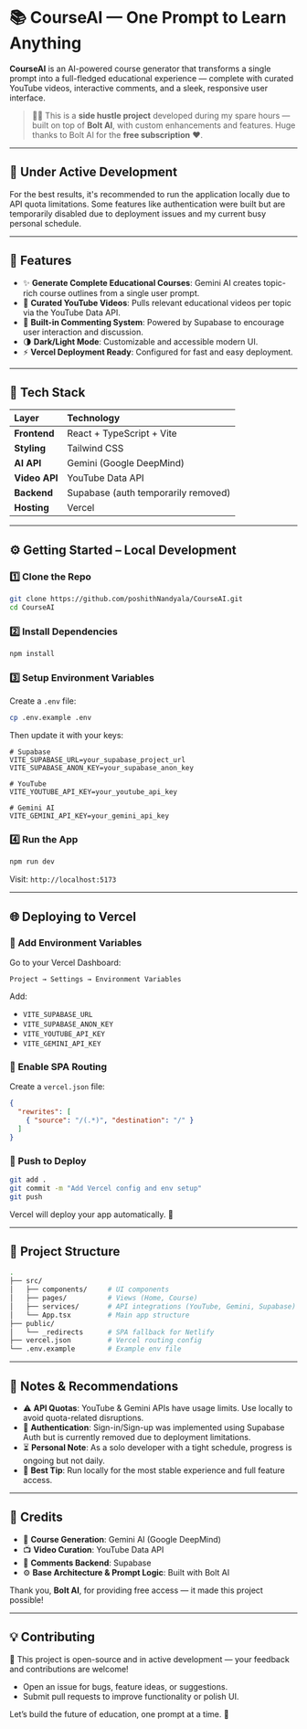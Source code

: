 # 📚 CourseAI — One Prompt to Learn Anything

**CourseAI** is an AI-powered course generator that transforms a single prompt into a full-fledged educational experience — complete with curated YouTube videos, interactive comments, and a sleek, responsive user interface.

> 🧑‍💻 This is a **side hustle project** developed during my spare hours — built on top of **Bolt AI**, with custom enhancements and features. Huge thanks to Bolt AI for the **free subscription** ❤️.

-----

## 🚧 Under Active Development

For the best results, it's recommended to run the application locally due to API quota limitations. Some features like authentication were built but are temporarily disabled due to deployment issues and my current busy personal schedule.

-----

## 🚀 Features

  - ✨ **Generate Complete Educational Courses**: Gemini AI creates topic-rich course outlines from a single user prompt.
  - 🎥 **Curated YouTube Videos**: Pulls relevant educational videos per topic via the YouTube Data API.
  - 💬 **Built-in Commenting System**: Powered by Supabase to encourage user interaction and discussion.
  - 🌗 **Dark/Light Mode**: Customizable and accessible modern UI.
  - ⚡ **Vercel Deployment Ready**: Configured for fast and easy deployment.

-----

## 🔧 Tech Stack

| Layer | Technology |
| :--- | :--- |
| **Frontend** | React + TypeScript + Vite |
| **Styling** | Tailwind CSS |
| **AI API** | Gemini (Google DeepMind) |
| **Video API** | YouTube Data API |
| **Backend** | Supabase (auth temporarily removed) |
| **Hosting** | Vercel |

-----

## ⚙️ Getting Started – Local Development

### 1️⃣ Clone the Repo

```bash
git clone https://github.com/poshithNandyala/CourseAI.git
cd CourseAI
```

### 2️⃣ Install Dependencies

```bash
npm install
```

### 3️⃣ Setup Environment Variables

Create a `.env` file:

```bash
cp .env.example .env
```

Then update it with your keys:

```env
# Supabase
VITE_SUPABASE_URL=your_supabase_project_url
VITE_SUPABASE_ANON_KEY=your_supabase_anon_key

# YouTube
VITE_YOUTUBE_API_KEY=your_youtube_api_key

# Gemini AI
VITE_GEMINI_API_KEY=your_gemini_api_key
```

### 4️⃣ Run the App

```bash
npm run dev
```

Visit: `http://localhost:5173`

-----

## 🌐 Deploying to Vercel

### 🔑 Add Environment Variables

Go to your Vercel Dashboard:

```
Project → Settings → Environment Variables
```

Add:

  - `VITE_SUPABASE_URL`
  - `VITE_SUPABASE_ANON_KEY`
  - `VITE_YOUTUBE_API_KEY`
  - `VITE_GEMINI_API_KEY`

### 🔁 Enable SPA Routing

Create a `vercel.json` file:

```json
{
  "rewrites": [
    { "source": "/(.*)", "destination": "/" }
  ]
}
```

### 🚀 Push to Deploy

```bash
git add .
git commit -m "Add Vercel config and env setup"
git push
```

Vercel will deploy your app automatically. 🎉

-----

## 📁 Project Structure

```bash
.
├── src/
│   ├── components/     # UI components
│   ├── pages/          # Views (Home, Course)
│   ├── services/       # API integrations (YouTube, Gemini, Supabase)
│   └── App.tsx         # Main app structure
├── public/
│   └── _redirects      # SPA fallback for Netlify
├── vercel.json         # Vercel routing config
└── .env.example        # Example env file
```

-----

## 📝 Notes & Recommendations

  - ⚠️ **API Quotas**: YouTube & Gemini APIs have usage limits. Use locally to avoid quota-related disruptions.
  - 🔐 **Authentication**: Sign-in/Sign-up was implemented using Supabase Auth but is currently removed due to deployment limitations.
  - ⏳ **Personal Note**: As a solo developer with a tight schedule, progress is ongoing but not daily.
  - 🧪 **Best Tip**: Run locally for the most stable experience and full feature access.

-----

## 🙏 Credits

  - 🤖 **Course Generation**: Gemini AI (Google DeepMind)
  - 📺 **Video Curation**: YouTube Data API
  - 💬 **Comments Backend**: Supabase
  - ⚙️ **Base Architecture & Prompt Logic**: Built with Bolt AI

Thank you, **Bolt AI**, for providing free access — it made this project possible\!

-----

## 💡 Contributing

🎯 This project is open-source and in active development — your feedback and contributions are welcome\!

  - Open an issue for bugs, feature ideas, or suggestions.
  - Submit pull requests to improve functionality or polish UI.

Let’s build the future of education, one prompt at a time. 🚀
